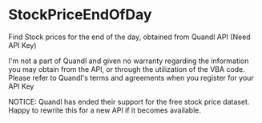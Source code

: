 # StockPriceEndOfDay
Find Stock prices for the end of the day, obtained from Quandl API (Need API Key)

I'm not a part of Quandl and given no warranty regarding the information you may obtain from the API, or through the utilization of the VBA code. Please refer to Quandl's terms and agreements when you register for your API Key


NOTICE: Quandl has ended their support for the free stock price dataset. Happy to rewrite this for a new API if it becomes available.
